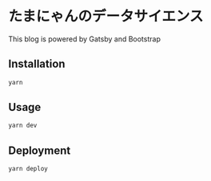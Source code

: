 # たまにゃんのデータサイエンス

This blog is powered by Gatsby and Bootstrap

## Installation

```sh
yarn
```

## Usage

```sh
yarn dev
```

## Deployment

```sh
yarn deploy
```
